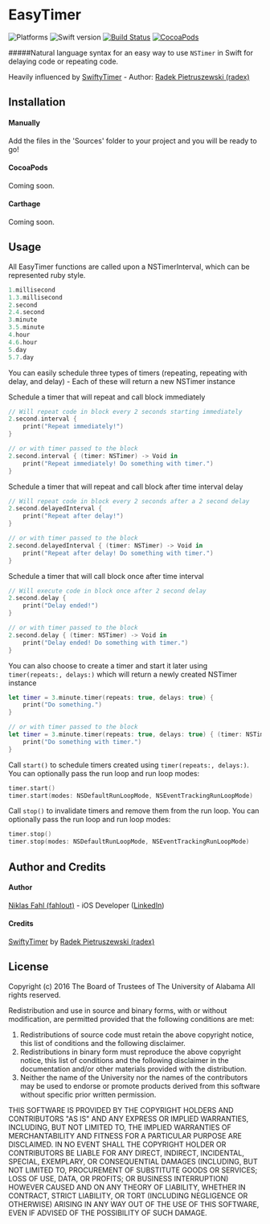 # EasyTimer
![Platforms](https://img.shields.io/badge/platforms-ios%20%7C%20osx%20%7C%20watchos%20%7C%20tvos-lightgrey.svg)
![Swift version](https://img.shields.io/badge/swift-2.1-orange.svg)
[![Build Status](https://travis-ci.org/HighBay/EasyTimer.svg?branch=master)](https://travis-ci.org/HighBay/EasyTimer)
[![CocoaPods](http://img.shields.io/cocoapods/v/SwiftyTimer.svg)](https://cocoapods.org/pods/EasyTimer)
<!---[![Carthage compatible](https://img.shields.io/badge/Carthage-compatible-4BC51D.svg?style=flat)](#carthage)-->

#####Natural language syntax for an easy way to use `NSTimer` in Swift for delaying code or repeating code.

Heavily influenced by [SwiftyTimer](https://github.com/radex/SwiftyTimer) - Author: [Radek Pietruszewski (radex)](https://github.com/radex)

## Installation

#### Manually
Add the files in the 'Sources' folder to your project and you will be ready to go!

#### CocoaPods
Coming soon.

#### Carthage
Coming soon.

## Usage

All EasyTimer functions are called upon a NSTimerInterval, which can be represented ruby style.
```swift
1.millisecond
1.3.millisecond
2.second
2.4.second
3.minute
3.5.minute
4.hour
4.6.hour
5.day
5.7.day
```

You can easily schedule three types of timers (repeating, repeating with delay, and delay) - Each of these will return a new NSTimer instance

Schedule a timer that will repeat and call block immediately
```swift
// Will repeat code in block every 2 seconds starting immediately
2.second.interval {
    print("Repeat immediately!")
}

// or with timer passed to the block
2.second.interval { (timer: NSTimer) -> Void in
    print("Repeat immediately! Do something with timer.")
}
```

Schedule a timer that will repeat and call block after time interval delay
```swift
// Will repeat code in block every 2 seconds after a 2 second delay
2.second.delayedInterval {
    print("Repeat after delay!")
}

// or with timer passed to the block
2.second.delayedInterval { (timer: NSTimer) -> Void in
    print("Repeat after delay! Do something with timer.")
}
```

Schedule a timer that will call block once after time interval
```swift
// Will execute code in block once after 2 second delay
2.second.delay {
    print("Delay ended!")
}

// or with timer passed to the block
2.second.delay { (timer: NSTimer) -> Void in
    print("Delay ended! Do something with timer.")
}
```

You can also choose to create a timer and start it later using `timer(repeats:, delays:)` which will return a newly created NSTimer instance

```swift
let timer = 3.minute.timer(repeats: true, delays: true) {
    print("Do something.")
}

// or with timer passed to the block
let timer = 3.minute.timer(repeats: true, delays: true) { (timer: NSTimer) -> Void in
    print("Do something with timer.")
}
```

Call `start()` to schedule timers created using `timer(repeats:, delays:)`. You can optionally pass the run loop and run loop modes:

```swift
timer.start()
timer.start(modes: NSDefaultRunLoopMode, NSEventTrackingRunLoopMode)
```

Call `stop()` to invalidate timers and remove them from the run loop. You can optionally pass the run loop and run loop modes:

```swift
timer.stop()
timer.stop(modes: NSDefaultRunLoopMode, NSEventTrackingRunLoopMode)
```

## Author and Credits

#### Author
[Niklas Fahl (fahlout)](http://bit.ly/fahlout) - iOS Developer ([LinkedIn](http://bit.ly/linked-in-niklas-fahl))

#### Credits
[SwiftyTimer](https://github.com/radex/SwiftyTimer) by [Radek Pietruszewski (radex)](https://github.com/radex)

## License
Copyright (c) 2016 The Board of Trustees of The University of Alabama
All rights reserved.

Redistribution and use in source and binary forms, with or without
modification, are permitted provided that the following conditions
are met:

 1. Redistributions of source code must retain the above copyright
    notice, this list of conditions and the following disclaimer.
 2. Redistributions in binary form must reproduce the above copyright
    notice, this list of conditions and the following disclaimer in the
    documentation and/or other materials provided with the distribution.
 3. Neither the name of the University nor the names of the contributors
    may be used to endorse or promote products derived from this software
    without specific prior written permission.

THIS SOFTWARE IS PROVIDED BY THE COPYRIGHT HOLDERS AND CONTRIBUTORS
"AS IS" AND ANY EXPRESS OR IMPLIED WARRANTIES, INCLUDING, BUT NOT
LIMITED TO, THE IMPLIED WARRANTIES OF MERCHANTABILITY AND FITNESS
FOR A PARTICULAR PURPOSE ARE DISCLAIMED. IN NO EVENT SHALL
THE COPYRIGHT HOLDER OR CONTRIBUTORS BE LIABLE FOR ANY DIRECT,
INDIRECT, INCIDENTAL, SPECIAL, EXEMPLARY, OR CONSEQUENTIAL DAMAGES
(INCLUDING, BUT NOT LIMITED TO, PROCUREMENT OF SUBSTITUTE GOODS OR
SERVICES; LOSS OF USE, DATA, OR PROFITS; OR BUSINESS INTERRUPTION)
HOWEVER CAUSED AND ON ANY THEORY OF LIABILITY, WHETHER IN CONTRACT,
STRICT LIABILITY, OR TORT (INCLUDING NEGLIGENCE OR OTHERWISE)
ARISING IN ANY WAY OUT OF THE USE OF THIS SOFTWARE, EVEN IF ADVISED
OF THE POSSIBILITY OF SUCH DAMAGE.
